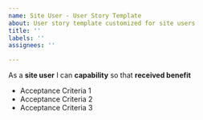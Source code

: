 ```yaml
---
name: Site User - User Story Template
about: User story template customized for site users
title: ''
labels: ''
assignees: ''

---
```


As a **site user** I can **capability** so that **received benefit**

- Acceptance Criteria 1
- Acceptance Criteria 2
- Acceptance Criteria 3
